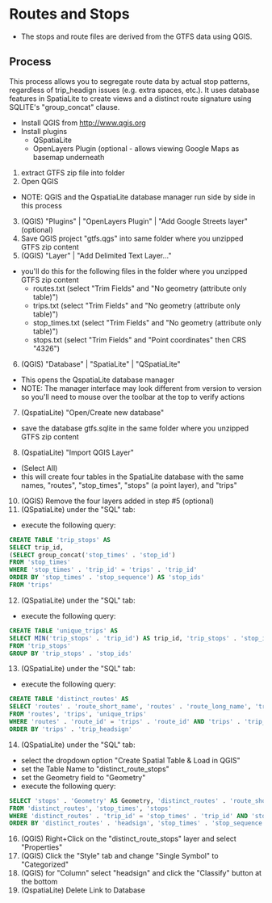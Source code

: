 # Routes and Stops

- The stops and route files are derived from the GTFS data using QGIS.
 
## Process

This process allows you to segregate route data by actual stop patterns, regardless of trip_headign issues (e.g. extra spaces, etc.). It uses database features in SpatiaLite to create views and a distinct route signature using SQLITE's "group_concat" clause.

- Install QGIS from http://www.qgis.org
- Install plugins
  - QSpatiaLite
  - OpenLayers Plugin (optional - allows viewing Google Maps as basemap underneath

  
1. extract GTFS zip file into folder
2. Open QGIS
  - NOTE: QGIS and the QspatiaLite database manager run side by side in this process
3. (QGIS) "Plugins" | "OpenLayers Plugin" | "Add Google Streets layer" (optional)
4. Save QGIS project "gtfs.qgs" into same folder where you unzipped GTFS zip content
5. (QGIS) "Layer" | "Add Delimited Text Layer..."
  - you'll do this for the following files in the folder where you unzipped GTFS zip content
    - routes.txt (select "Trim Fields" and "No geometry (attribute only table)")
    - trips.txt (select "Trim Fields" and "No geometry (attribute only table)")
    - stop_times.txt (select "Trim Fields" and "No geometry (attribute only table)")
    - stops.txt (select "Trim Fields" and "Point coordinates" then CRS "4326")
6. (QGIS) "Database" | "SpatiaLite" | "QSpatiaLite"
  - This opens the QspatiaLite database manager
  - NOTE: The manager interface may look different from version to version so you'll need to mouse over the toolbar at the top to verify actions
7. (QspatiaLite) "Open/Create new database"
  - save the database gtfs.sqlite in the same folder where you unzipped GTFS zip content
8. (QspatiaLite) "Import QGIS Layer"
  - (Select All)
  - this will create four tables in the SpatiaLite database with the same names, "routes", "stop_times", "stops" (a point layer), and "trips"
10. (QGIS) Remove the four layers added in step #5 (optional)
11. (QSpatiaLite) under the "SQL" tab:
  - execute the following query:
  ```SQL
CREATE TABLE 'trip_stops' AS
SELECT trip_id,
  (SELECT group_concat('stop_times' . 'stop_id')
  FROM 'stop_times'
  WHERE 'stop_times' . 'trip_id' = 'trips' . 'trip_id'
  ORDER BY 'stop_times' . 'stop_sequence') AS 'stop_ids'
FROM 'trips'
  ```
12. (QSpatiaLite) under the "SQL" tab:
  - execute the following query:
  ```SQL
CREATE TABLE 'unique_trips' AS
SELECT MIN('trip_stops' . 'trip_id') AS trip_id, 'trip_stops' . 'stop_ids'
FROM 'trip_stops'
GROUP BY 'trip_stops' . 'stop_ids'
  ```
13. (QSpatiaLite) under the "SQL" tab:
  - execute the following query:
  ```SQL
CREATE TABLE 'distinct_routes' AS
SELECT 'routes' . 'route_short_name', 'routes' . 'route_long_name', 'trips' . 'direction_id', 'trips' . 'trip_headsign', 'routes' . 'route_short_name' || ' - ' || 'routes' . 'route_long_name' || ' - ' || 'trips' . 'direction_id' || ' - ' || coalesce('trips' . 'trip_headsign', ' ') AS headsign, 'unique_trips' . 'trip_id'
FROM 'routes', 'trips', 'unique_trips'
WHERE 'routes' . 'route_id' = 'trips' . 'route_id' AND 'trips' . 'trip_id' = 'unique_trips' . 'trip_id'
ORDER BY 'trips' . 'trip_headsign'
  ```
14. (QSpatiaLite) under the "SQL" tab:
  - select the dropdown option "Create Spatial Table & Load in QGIS"
  - set the Table Name to "distinct_route_stops"
  - set the Geometry field to "Geometry"
  - execute the following query:
  ```SQL
SELECT 'stops' . 'Geometry' AS Geometry, 'distinct_routes' . 'route_short_name', 'distinct_routes' . 'route_long_name', 'distinct_routes' . 'direction_id', 'distinct_routes' . 'trip_headsign', 'distinct_routes' . 'headsign', 'distinct_routes' . 'trip_id', 'stop_times' . 'stop_sequence', 'stops' . 'stop_name'
FROM 'distinct_routes', 'stop_times', 'stops'
WHERE 'distinct_routes' . 'trip_id' = 'stop_times' . 'trip_id' AND 'stop_times' . 'stop_id' = 'stops' . 'stop_id'
ORDER BY 'distinct_routes' . 'headsign', 'stop_times' . 'stop_sequence'
  ```
16. (QGIS) Right+Click on the "distinct_route_stops" layer and select "Properties"
17. (QGIS) Click the "Style" tab and change "Single Symbol" to "Categorized"
18. (QGIS) for "Column" select "headsign" and click the "Classify" button at the bottom
19. (QspatiaLite) Delete Link to Database
